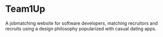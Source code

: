 # Team1Up
A jobmatching website for software developers, matching recruitors and recruits using a design philosophy popularized with casual dating apps. 
